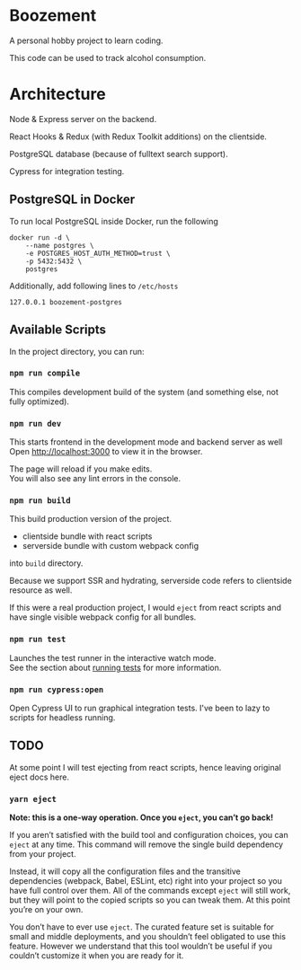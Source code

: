 # Boozement

A personal hobby project to learn coding.

This code can be used to track alcohol consumption.

# Architecture

Node & Express server on the backend.

React Hooks & Redux (with Redux Toolkit additions) on the clientside. 

PostgreSQL database (because of fulltext search support).

Cypress for integration testing. 

## PostgreSQL in Docker

To run local PostgreSQL inside Docker, run the following

    docker run -d \
        --name postgres \
        -e POSTGRES_HOST_AUTH_METHOD=trust \
        -p 5432:5432 \
        postgres

Additionally, add following lines to `/etc/hosts`

    127.0.0.1 boozement-postgres

## Available Scripts

In the project directory, you can run:

### `npm run compile`

This compiles development build of the system (and something else, not fully optimized).

### `npm run dev`

This starts frontend in the development mode and backend server as well 
Open [http://localhost:3000](http://localhost:3000) to view it in the browser.

The page will reload if you make edits.<br />
You will also see any lint errors in the console.

### `npm run build`

This build production version of the project. 
 - clientside bundle with react scripts
 - serverside bundle with custom webpack config
 
into `build` directory.

Because we support SSR and hydrating, serverside code refers to clientside resource as well. 
 
If this were a real production project, I would `eject` from react scripts and have single visible webpack config for all bundles. 

### `npm run test`

Launches the test runner in the interactive watch mode.<br />
See the section about [running tests](https://facebook.github.io/create-react-app/docs/running-tests) for more information.

### `npm run cypress:open`

Open Cypress UI to run graphical integration tests. I've been to lazy to scripts for headless running. 


## TODO

At some point I will test ejecting from react scripts, hence leaving original eject docs here.

### `yarn eject`

**Note: this is a one-way operation. Once you `eject`, you can’t go back!**

If you aren’t satisfied with the build tool and configuration choices, you can `eject` at any time. This command will remove the single build dependency from your project.

Instead, it will copy all the configuration files and the transitive dependencies (webpack, Babel, ESLint, etc) right into your project so you have full control over them. All of the commands except `eject` will still work, but they will point to the copied scripts so you can tweak them. At this point you’re on your own.

You don’t have to ever use `eject`. The curated feature set is suitable for small and middle deployments, and you shouldn’t feel obligated to use this feature. However we understand that this tool wouldn’t be useful if you couldn’t customize it when you are ready for it.
